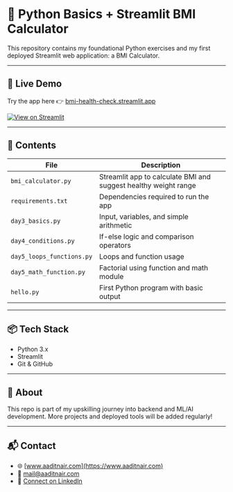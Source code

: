 # 🧠 Python Basics + Streamlit BMI Calculator

This repository contains my foundational Python exercises and my first deployed Streamlit web application: a BMI Calculator.

---

## 🚀 Live Demo

Try the app here 👉 [bmi-health-check.streamlit.app](https://bmi-health-check.streamlit.app)

[![View on Streamlit](https://static.streamlit.io/badges/streamlit_badge_black_white.svg)](https://bmi-health-check.streamlit.app)

---

## 📁 Contents

| File | Description |
|------|-------------|
| `bmi_calculator.py` | Streamlit app to calculate BMI and suggest healthy weight range |
| `requirements.txt` | Dependencies required to run the app |
| `day3_basics.py` | Input, variables, and simple arithmetic |
| `day4_conditions.py` | If-else logic and comparison operators |
| `day5_loops_functions.py` | Loops and function usage |
| `day5_math_function.py` | Factorial using function and math module |
| `hello.py` | First Python program with basic output |

---

## 📦 Tech Stack

- Python 3.x
- Streamlit
- Git & GitHub

---

## 🎯 About

This repo is part of my upskilling journey into backend and ML/AI development. More projects and deployed tools will be added regularly!

---

## 📬 Contact

- 🌐 [www.aaditnair.com](https://www.aaditnair.com)
- 📧 mail@aaditnair.com
- 💼 [Connect on LinkedIn](https://www.linkedin.com/in/aadit-sabareesh-nair/)

